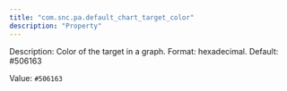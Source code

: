 ```yaml
---
title: "com.snc.pa.default_chart_target_color"
description: "Property"
---
```


Description: Color of the target in a graph. Format: hexadecimal. Default: #506163

Value: `#506163`